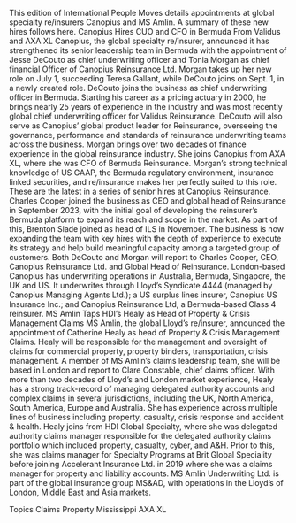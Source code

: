 This edition of International People Moves details appointments at global specialty re/insurers Canopius and MS Amlin.
A summary of these new hires follows here.
Canopius Hires CUO and CFO in Bermuda From Validus and AXA XL
Canopius, the global specialty re/insurer, announced it has strengthened its senior leadership team in Bermuda with the appointment of Jesse DeCouto as chief underwriting officer and Tonia Morgan as chief financial Officer of Canopius Reinsurance Ltd.
Morgan takes up her new role on July 1, succeeding Teresa Gallant, while DeCouto joins on Sept. 1, in a newly created role.
DeCouto joins the business as chief underwriting officer in Bermuda. Starting his career as a pricing actuary in 2000, he brings nearly 25 years of experience in the industry and was most recently global chief underwriting officer for Validus Reinsurance. DeCouto will also serve as Canopius’ global product leader for Reinsurance, overseeing the governance, performance and standards of reinsurance underwriting teams across the business.
Morgan brings over two decades of finance experience in the global reinsurance industry. She joins Canopius from AXA XL, where she was CFO of Bermuda Reinsurance. Morgan’s strong technical knowledge of US GAAP, the Bermuda regulatory environment, insurance linked securities, and re/insurance makes her perfectly suited to this role.
These are the latest in a series of senior hires at Canopius Reinsurance. Charles Cooper joined the business as CEO and global head of Reinsurance in September 2023, with the initial goal of developing the reinsurer’s Bermuda platform to expand its reach and scope in the market. As part of this, Brenton Slade joined as head of ILS in November. The business is now expanding the team with key hires with the depth of experience to execute its strategy and help build meaningful capacity among a targeted group of customers.
Both DeCouto and Morgan will report to Charles Cooper, CEO, Canopius Reinsurance Ltd. and Global Head of Reinsurance.
London-based Canopius has underwriting operations in Australia, Bermuda, Singapore, the UK and US. It underwrites through Lloyd’s Syndicate 4444 (managed by Canopius Managing Agents Ltd.); a US surplus lines insurer, Canopius US Insurance Inc.; and Canopius Reinsurance Ltd, a Bermuda-based Class 4 reinsurer.
MS Amlin Taps HDI’s Healy as Head of Property & Crisis Management Claims
MS Amlin, the global Lloyd’s re/insurer, announced the appointment of Catherine Healy as head of Property & Crisis Management Claims.
Healy will be responsible for the management and oversight of claims for commercial property, property binders, transportation, crisis management. A member of MS Amlin’s claims leadership team, she will be based in London and report to Clare Constable, chief claims officer.
With more than two decades of Lloyd’s and London market experience, Healy has a strong track-record of managing delegated authority accounts and complex claims in several jurisdictions, including the UK, North America, South America, Europe and Australia. She has experience across multiple lines of business including property, casualty, crisis response and accident & health.
Healy joins from HDI Global Specialty, where she was delegated authority claims manager  responsible for the delegated authority claims portfolio which included property, casualty, cyber, and A&H.
Prior to this, she was claims manager for Specialty Programs at Brit Global Speciality before joining Accelerant Insurance Ltd. in 2019 where she was a claims manager for property and liability accounts.
MS Amlin Underwriting Ltd. is part of the global insurance group MS&AD, with operations in the Lloyd’s of London, Middle East and Asia markets.

Topics
Claims
Property
Mississippi
AXA XL
